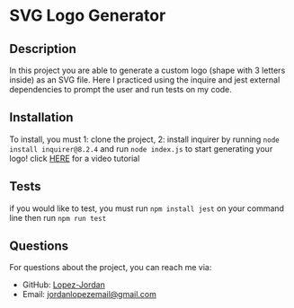 # SVG Logo Generator

## Description
In this project you are able to generate a custom logo (shape with 3 letters inside) as an SVG file. Here I practiced using the inquire and jest external dependencies to prompt the user and run tests on my code.

## Installation
To install, you must 1: clone the project, 2: install inquirer by running `node install inquirer@8.2.4` and run `node index.js` to start generating your logo!
click [HERE](https://drive.google.com/file/d/1WGH08fVIYmB1tvKJRpawVgL-WSf6crio/view) for a video tutorial

## Tests
if you would like to test, you must run `npm install jest` on your command line then run `npm run test`

## Questions
For questions about the project, you can reach me via:
- GitHub: [Lopez-Jordan](https://github.com/Lopez-Jordan)
- Email: jordanlopezemail@gmail.com
    

